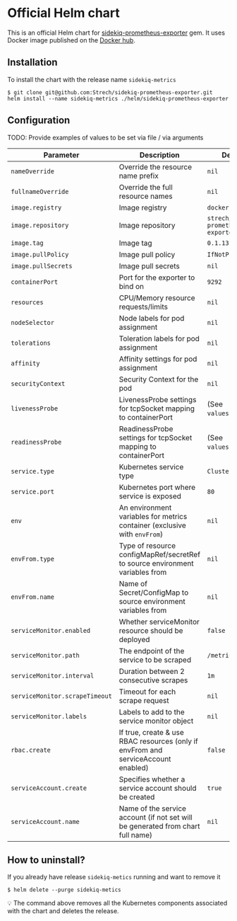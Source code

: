 # Official Helm chart

This is an official Helm chart for [sidekiq-prometheus-exporter](https://github.com/Strech/sidekiq-prometheus-exporter)
gem. It uses Docker image published on the [Docker hub](https://hub.docker.com/r/strech/sidekiq-prometheus-exporter).

## Installation

To install the chart with the release name `sidekiq-metrics`

```console
$ git clone git@github.com:Strech/sidekiq-prometheus-exporter.git
helm install --name sidekiq-metrics ./helm/sidekiq-prometheus-exporter
```

## Configuration

TODO: Provide examples of values to be set via file / via arguments

| Parameter                      | Description                                                                       | Default                              |
| ------------------------------ | --------------------------------------------------------------------------------- | ------------------------------------ |
| `nameOverride`                 | Override the resource name prefix                                                 | `nil`                                |
| `fullnameOverride`             | Override the full resource names                                                  | `nil`                                |
| `image.registry`               | Image registry                                                                    | `docker.io`                          |
| `image.repository`             | Image repository                                                                  | `strech/sidekiq-prometheus-exporter` |
| `image.tag`                    | Image tag                                                                         | `0.1.13`                             |
| `image.pullPolicy`             | Image pull policy                                                                 | `IfNotPresent`                       |
| `image.pullSecrets`            | Image pull secrets                                                                | `nil`                                |
| `containerPort`                | Port for the exporter to bind on                                                  | `9292`                               |
| `resources`                    | CPU/Memory resource requests/limits                                               | `nil`                                |
| `nodeSelector`                 | Node labels for pod assignment                                                    | `nil`                                |
| `tolerations`                  | Toleration labels for pod assignment                                              | `nil`                                |
| `affinity`                     | Affinity settings for pod assignment                                              | `nil`                                |
| `securityContext`              | Security Context for the pod                                                      | `nil`                                |
| `livenessProbe`                | LivenessProbe settings for tcpSocket mapping to containerPort                     | (See `values.yaml`)                  |
| `readinessProbe`               | ReadinessProbe settings for tcpSocket mapping to containerPort                    | (See `values.yaml`)                  |
| `service.type`                 | Kubernetes service type                                                           | `ClusterIP`                          |
| `service.port`                 | Kubernetes port where service is exposed                                          | `80`                                 |
| `env`                          | An environment variables for metrics container (exclusive with `envFrom`)         | `nil`                                |
| `envFrom.type`                 | Type of resource configMapRef/secretRef to source environment variables from      | `nil`                                |
| `envFrom.name`                 | Name of Secret/ConfigMap to source environment variables from                     | `nil`                                |
| `serviceMonitor.enabled`       | Whether serviceMonitor resource should be deployed                                | `false`                              |
| `serviceMonitor.path`          | The endpoint of the service to be scraped                                         | `/metrics`                           |
| `serviceMonitor.interval`      | Duration between 2 consecutive scrapes                                            | `1m`                                 |
| `serviceMonitor.scrapeTimeout` | Timeout for each scrape request                                                   | `nil`                                |
| `serviceMonitor.labels`        | Labels to add to the service monitor object                                       | `nil`                                 |
| `rbac.create`                  | If true, create & use RBAC resources (only if envFrom and serviceAccount enabled) | `false`                              |
| `serviceAccount.create`        | Specifies whether a service account should be created                             | `true`                               |
| `serviceAccount.name`          | Name of the service account (if not set will be generated from chart full name)   | `nil`                                |

## How to uninstall?

If you already have release `sidekiq-metics` running and want to remove it

```console
$ helm delete --purge sidekiq-metics
```

:bulb: The command above removes all the Kubernetes components associated with the chart and deletes the release.
